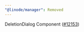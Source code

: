 ```yaml
---
"@linode/manager": Removed
---
```


DeletionDialog Component ([#12153](https://github.com/linode/manager/pull/12153))
